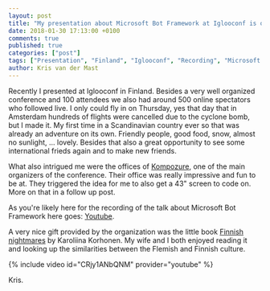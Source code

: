 ```yaml
---
layout: post
title: "My presentation about Microsoft Bot Framework at Iglooconf is online"
date: 2018-01-30 17:13:00 +0100
comments: true
published: true
categories: ["post"]
tags: ["Presentation", "Finland", "Iglooconf", "Recording", "Microsoft Bot Framework"]
author: Kris van der Mast
---
```

Recently I presented at Iglooconf in Finland. Besides a very well organized conference and 100 attendees we also had around 500 online spectators who followed live. I only could fly in on Thursday, yes that day that in Amsterdam hundreds of flights were cancelled due to the cyclone bomb, but I made it. My first time in a Scandinavian country ever so that was already an adventure on its own. Friendly people, good food, snow, almost no sunlight, ... lovely. Besides that also a great opportunity to see some international frieds again and to make new friends.  

What also intrigued me were the offices of [Kompozure][1], one of the main organizers of the conference. Their office was really impressive and fun to be at. They triggered the idea for me to also get a 43" screen to code on. More on that in a follow up post.

As you're likely here for the recording of the talk about Microsoft Bot Framework here goes: [Youtube][2].

A very nice gift provided by the organization was the little book [Finnish nightmares][3] by Karoliina Korhonen. My wife and I both enjoyed reading it and looking up the similarities between the Flemish and Finnish culture.

{% include video id="CRjy1ANbQNM" provider="youtube" %}  

Kris.

[1]:http://www.kompozure.com/home
[2]:https://www.youtube.com/watch?v=CRjy1ANbQNM 
[3]:http://finnishnightmares.blogspot.be/